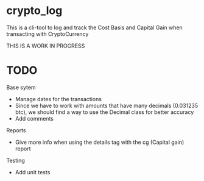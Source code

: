 # crypto_log
This is a cli-tool to log and track the Cost Basis and Capital Gain when transacting with CryptoCurrency

THIS IS A WORK IN PROGRESS

# TODO
Base sytem
- Manage dates for the transactions
- Since we have to work with amounts that have many decimals (0.031235 btc), we should find a way to use the Decimal class for better accuracy
- Add comments

Reports
- Give more info when using the details tag with the cg (Capital gain) report

Testing
- Add unit tests
